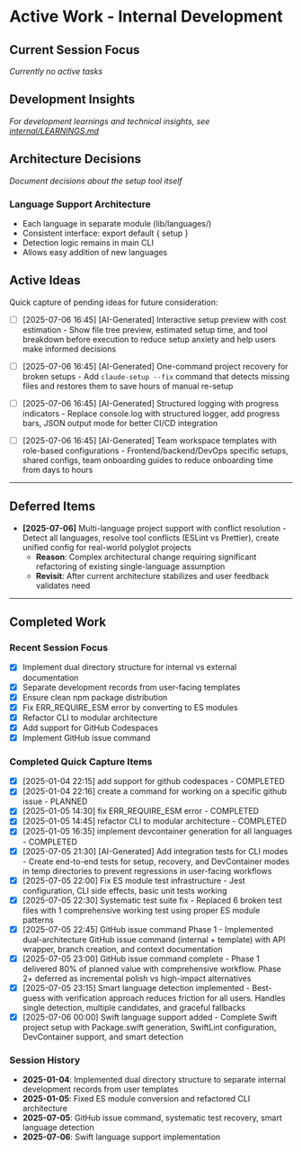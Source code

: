 # Active Work - Internal Development

## Current Session Focus
*Currently no active tasks*

## Development Insights
*For development learnings and technical insights, see [internal/LEARNINGS.md](LEARNINGS.md)*

## Architecture Decisions
*Document decisions about the setup tool itself*

### Language Support Architecture
- Each language in separate module (lib/languages/)
- Consistent interface: export default { setup }
- Detection logic remains in main CLI
- Allows easy addition of new languages

## Active Ideas

Quick capture of pending ideas for future consideration:

- [ ] [2025-07-06 16:45] [AI-Generated] Interactive setup preview with cost estimation - Show file tree preview, estimated setup time, and tool breakdown before execution to reduce setup anxiety and help users make informed decisions
- [ ] [2025-07-06 16:45] [AI-Generated] One-command project recovery for broken setups - Add `claude-setup --fix` command that detects missing files and restores them to save hours of manual re-setup
- [ ] [2025-07-06 16:45] [AI-Generated] Structured logging with progress indicators - Replace console.log with structured logger, add progress bars, JSON output mode for better CI/CD integration
- [ ] [2025-07-06 16:45] [AI-Generated] Team workspace templates with role-based configurations - Frontend/backend/DevOps specific setups, shared configs, team onboarding guides to reduce onboarding time from days to hours


---

## Deferred Items

- **[2025-07-06]** Multi-language project support with conflict resolution - Detect all languages, resolve tool conflicts (ESLint vs Prettier), create unified config for real-world polyglot projects
  - **Reason**: Complex architectural change requiring significant refactoring of existing single-language assumption
  - **Revisit**: After current architecture stabilizes and user feedback validates need

---

## Completed Work

### Recent Session Focus
- [x] Implement dual directory structure for internal vs external documentation
- [x] Separate development records from user-facing templates
- [x] Ensure clean npm package distribution
- [x] Fix ERR_REQUIRE_ESM error by converting to ES modules
- [x] Refactor CLI to modular architecture
- [x] Add support for GitHub Codespaces
- [x] Implement GitHub issue command

### Completed Quick Capture Items
- [x] [2025-01-04 22:15] add support for github codespaces - COMPLETED
- [x] [2025-01-04 22:16] create a command for working on a specific github issue - PLANNED
- [x] [2025-01-05 14:30] fix ERR_REQUIRE_ESM error - COMPLETED
- [x] [2025-01-05 14:45] refactor CLI to modular architecture - COMPLETED
- [x] [2025-01-05 16:35] implement devcontainer generation for all languages - COMPLETED
- [x] [2025-07-05 21:30] [AI-Generated] Add integration tests for CLI modes - Create end-to-end tests for setup, recovery, and DevContainer modes in temp directories to prevent regressions in user-facing workflows
- [x] [2025-07-05 22:00] Fix ES module test infrastructure - Jest configuration, CLI side effects, basic unit tests working
- [x] [2025-07-05 22:30] Systematic test suite fix - Replaced 6 broken test files with 1 comprehensive working test using proper ES module patterns
- [x] [2025-07-05 22:45] GitHub issue command Phase 1 - Implemented dual-architecture GitHub issue command (internal + template) with API wrapper, branch creation, and context documentation
- [x] [2025-07-05 23:00] GitHub issue command complete - Phase 1 delivered 80% of planned value with comprehensive workflow. Phase 2+ deferred as incremental polish vs high-impact alternatives
- [x] [2025-07-05 23:15] Smart language detection implemented - Best-guess with verification approach reduces friction for all users. Handles single detection, multiple candidates, and graceful fallbacks
- [x] [2025-07-06 00:00] Swift language support added - Complete Swift project setup with Package.swift generation, SwiftLint configuration, DevContainer support, and smart detection

### Session History
- **2025-01-04**: Implemented dual directory structure to separate internal development records from user templates
- **2025-01-05**: Fixed ES module conversion and refactored CLI architecture
- **2025-07-05**: GitHub issue command, systematic test recovery, smart language detection
- **2025-07-06**: Swift language support implementation
